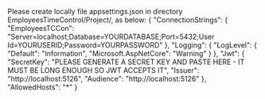 Please create locally file appsettings.json in directory EmployeesTimeControl/Project/, as below:
{
  "ConnectionStrings": {
    "EmployeesTCCon": "Server=localhost;Database=YOURDATABASE;Port=5432;User Id=YOURUSERID;Password=YOURPASSWORD"
  },
  "Logging": {
    "LogLevel": {
      "Default": "Information",
      "Microsoft.AspNetCore": "Warning"
    }
  },
  "Jwt": {
    "SecretKey": "PLEASE GENERATE A SECRET KEY AND PASTE HERE - IT MUST BE LONG ENOUGH SO JWT ACCEPTS IT",
    "Issuer": "http://localhost:5126",
    "Audience": "http://localhost:5126"
  },
  "AllowedHosts": "*"
}
